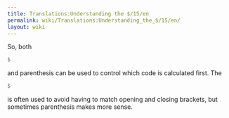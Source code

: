 ```yaml
---
title: Translations:Understanding the $/15/en
permalink: wiki/Translations:Understanding_the_$/15/en/
layout: wiki
---
```


So, both

``` Haskell
$
```

and parenthesis can be used to control which code is calculated first.
The

``` Haskell
$
```

is often used to avoid having to match opening and closing brackets, but
sometimes parenthesis makes more sense.
